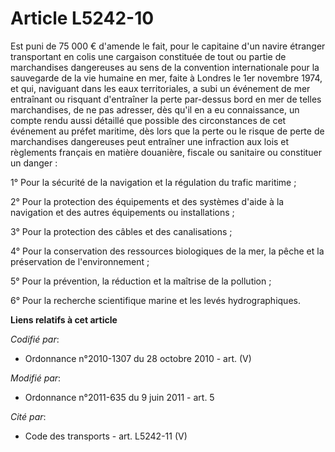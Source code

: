 # Article L5242-10

Est puni de 75 000 € d'amende le fait, pour le capitaine d'un navire étranger transportant en colis une cargaison constituée
de tout ou partie de marchandises dangereuses au sens de la convention internationale pour la sauvegarde de la vie humaine en
mer, faite à Londres le 1er novembre 1974, et qui, naviguant dans les eaux territoriales, a subi un événement de mer
entraînant ou risquant d'entraîner la perte par-dessus bord en mer de telles marchandises, de ne pas adresser, dès qu'il en a
eu connaissance, un compte rendu aussi détaillé que possible des circonstances de cet événement au préfet maritime, dès lors
que la perte ou le risque de perte de marchandises dangereuses peut entraîner une infraction aux lois et règlements français
en matière douanière, fiscale ou sanitaire ou constituer un danger :

1° Pour la sécurité de la navigation et la régulation du trafic maritime ;

2° Pour la protection des équipements et des systèmes d'aide à la navigation et des autres équipements ou installations ;

3° Pour la protection des câbles et des canalisations ;

4° Pour la conservation des ressources biologiques de la mer, la pêche et la préservation de l'environnement ;

5° Pour la prévention, la réduction et la maîtrise de la pollution ;

6° Pour la recherche scientifique marine et les levés hydrographiques.

**Liens relatifs à cet article**

_Codifié par_:

  - Ordonnance n°2010-1307 du 28 octobre 2010 - art. (V)

_Modifié par_:

  - Ordonnance n°2011-635 du 9 juin 2011 - art. 5

_Cité par_:

  - Code des transports - art. L5242-11 (V)
